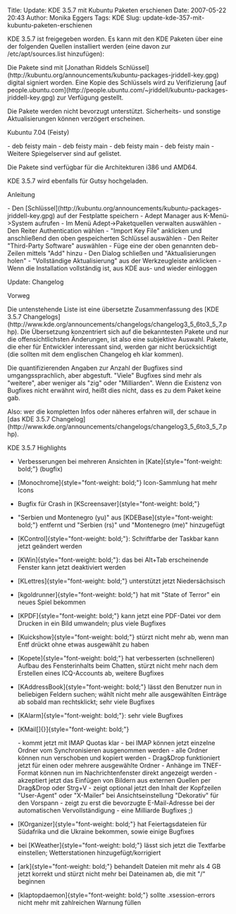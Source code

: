Title: Update: KDE 3.5.7 mit Kubuntu Paketen erschienen
Date: 2007-05-22 20:43
Author: Monika Eggers
Tags: KDE
Slug: update-kde-357-mit-kubuntu-paketen-erschienen

KDE 3.5.7 ist freigegeben worden. Es kann mit den KDE Paketen über eine
der folgenden Quellen installiert werden (eine davon zur
/etc/apt/sources.list hinzufügen):

</p>
Die Pakete sind mit [Jonathan Riddels
Schlüssel](http://kubuntu.org/announcements/kubuntu-packages-jriddell-key.gpg)
digital signiert worden. Eine Kopie des Schlüssels wird zu Verifizierung
[auf
people.ubuntu.com](http://people.ubuntu.com/~jriddell/kubuntu-packages-jriddell-key.gpg)
zur Verfügung gestellt.

</p>
Die Pakete werden nicht bevorzugt unterstützt. Sicherheits- und sonstige
Aktualisierungen können verzögert erscheinen.

</p>
Kubuntu 7.04 (Feisty)

</p>
-   deb <http://kubuntu.org/packages/kde-357> feisty main
-   deb <ftp://bolugftp.uni-bonn.de/pub/kde/stable/3.5.7/kubuntu> feisty
    main
-   deb
    <http://www.mirrorservice.org/sites/ftp.kde.org/pub/kde/stable/3.5.7/kubuntu>
    feisty main
-   deb
    <http://mirror.cc.columbia.edu/pub/software/kde/stable/3.5.7/kubuntu>
    feisty main
-   Weitere Spiegelserver sind auf <http://download.kde.org> gelistet.

</p>
</p>
Die Pakete sind verfügbar für die Architekturen i386 und AMD64.

</p>
KDE 3.5.7 wird ebenfalls für Gutsy hochgeladen.

</p>
<!--break--><!--break-->

Anleitung

</p>
-   Den
    [Schlüssel](http://kubuntu.org/announcements/kubuntu-packages-jriddell-key.gpg)
    auf der Festplatte speichern
-   Adept Manager aus K-Menü-&gt;System aufrufen
-   Im Menü Adept-&gt;Paketquellen verwalten auswählen
-   Den Reiter Authentication wählen
-   "Import Key File" anklicken und anschließend den oben gespeicherten
    Schlüssel auswählen
-   Den Reiter "Third-Party Software" auswählen
-   Füge eine der oben genannten deb-Zeilen mittels "Add" hinzu
-   Den Dialog schließen und "Aktualisierungen holen"
-   "Vollständige Aktualisierung" aus der Werkzeugleiste anklicken
-   Wenn die Installation vollständig ist, aus KDE aus- und wieder
    einloggen

</p>
</p>
Update: Changelog

</p>
Vorweg

</p>
Die untenstehende Liste ist eine übersetzte Zusammenfassung des [KDE
3.5.7
Changelogs](http://www.kde.org/announcements/changelogs/changelog3_5_6to3_5_7.php).
Die Übersetzung konzentriert sich auf die bekanntesten Pakete und nur
die offensichtlichsten Änderungen, ist also eine subjektive Auswahl.
Pakete, die eher für Entwickler interessant sind, werden gar nicht
berücksichtigt (die sollten mit dem englischen Changelog eh klar
kommen).

</p>
Die quantifizierenden Angaben zur Anzahl der Bugfixes sind
umgangssprachlich, aber abgestuft. "Viele" Bugfixes sind mehr als
"weitere", aber weniger als "zig" oder "Milliarden". Wenn die Existenz
von Bugfixes nicht erwähnt wird, heißt dies nicht, dass es zu dem Paket
keine gab.

</p>
Also: wer die kompletten Infos oder näheres erfahren will, der schaue in
[das KDE 3.5.7
Changelog](http://www.kde.org/announcements/changelogs/changelog3_5_6to3_5_7.php).

</p>
KDE 3.5.7 Highlights

</p>
<ul>
</p>
<p>
<li>
Verbesserungen bei mehreren Ansichten in
[Kate]{style="font-weight: bold;"} (bugfix)

</li>
</p>
<p>
<li>
[Monochrome]{style="font-weight: bold;"} Icon-Sammlung hat mehr Icons

</li>
</p>
<p>
<li>
Bugfix für Crash in [KScreensaver]{style="font-weight: bold;"}

</li>
</p>
<p>
<li>
"Serbien und Montenegro (yu)" aus [KDEBase]{style="font-weight: bold;"}
entfernt und "Serbien (rs)" und "Montenegro (me)" hinzugefügt

</li>
</p>
<p>
<li>
[KControl]{style="font-weight: bold;"}: Schriftfarbe der Taskbar kann
jetzt geändert werden

</li>
</p>
<p>
<li>
[KWin]{style="font-weight: bold;"}: das bei Alt+Tab erscheinende Fenster
kann jetzt deaktiviert werden

</li>
</p>
<p>
<li>
[KLettres]{style="font-weight: bold;"} unterstützt jetzt Niedersächsisch

</li>
</p>
<p>
<li>
[kgoldrunner]{style="font-weight: bold;"} hat mit "State of Terror" ein
neues Spiel bekommen

</li>
</p>
<p>
<li>
[KPDF]{style="font-weight: bold;"} kann jetzt eine PDF-Datei vor dem
Drucken in ein Bild umwandeln; plus viele Bugfixes

</li>
</p>
<p>
<li>
[Kuickshow]{style="font-weight: bold;"} stürzt nicht mehr ab, wenn man
Entf drückt ohne etwas ausgewählt zu haben

</li>
</p>
<p>
<li>
[Kopete]{style="font-weight: bold;"} hat verbesserten (schnelleren)
Aufbau des Fensterinhalts beim Chatten, stürzt nicht mehr nach dem
Erstellen eines ICQ-Accounts ab, weitere Bugfixes

</li>
</p>
<p>
<li>
[KAddressBook]{style="font-weight: bold;"} lässt den Benutzer nun in
beliebigen Feldern suchen; wählt nicht mehr alle ausgewählten Einträge
ab sobald man rechtsklickt; sehr viele Bugfixes

</li>
</p>
<p>
<li>
[KAlarm]{style="font-weight: bold;"}: sehr viele Bugfixes

</li>
</p>
<p>
<li>
[KMail[]{}]{style="font-weight: bold;"}

</li>
</p>
-   kommt jetzt mit IMAP Quotas klar
-   bei IMAP können jetzt einzelne Ordner vom Synchronisieren
    ausgenommen werden
-   alle Ordner können nun verschoben und kopiert werden
-   Drag&Drop funktioniert jetzt für einen oder mehrere ausgewählte
    Ordner
-   Anhänge im TNEF-Format können nun im Nachrichtenfenster direkt
    angezeigt werden
-   akzeptiert jetzt das Einfügen von Bildern aus externen Quellen per
    Drag&Drop oder Strg+V
-   zeigt optional jetzt den Inhalt der Kopfzeilen "User-Agent" oder
    "X-Mailer" bei Ansichtseinstellung "Dekorativ" für den Vorspann
-   zeigt zu erst die bevorzugte E-Mail-Adresse bei der automatischen
    Vervollständigung
-   eine Milliarde Bugfixes ;)

</p>
<p>
<li>
[KOrganizer]{style="font-weight: bold;"} hat Feiertagsdateien für
Südafrika und die Ukraine bekommen, sowie einige Bugfixes

</li>
</p>
<p>
<li>
bei [KWeather]{style="font-weight: bold;"} lässt sich jetzt die
Textfarbe einstellen; Wetterstationen hinzugefügt/korrigiert

</li>
</p>
<p>
<li>
[ark]{style="font-weight: bold;"} behandelt Dateien mit mehr als 4 GB
jetzt korrekt und stürzt nicht mehr bei Dateinamen ab, die mit "/"
beginnen

</li>
</p>
<p>
<li>
[klaptopdaemon]{style="font-weight: bold;"} sollte .xsession-errors
nicht mehr mit zahlreichen Warnung füllen

</li>
</p>
<p>
</ul>
</p>
</p>

